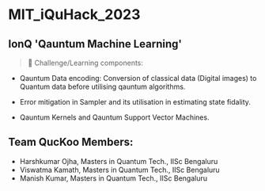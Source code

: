 # MIT_iQuHack_2023
## IonQ 'Qauntum Machine Learning'
> 🔭 Challenge/Learning components:

- Qauntum Data encoding: Conversion of classical data (Digital images) to Quantum data before utilising qauntum algorithms.

- Error mitigation in Sampler and its utilisation in estimating state fidality.

- Qauntum Kernels and Qauntum Support Vector Machines.

## Team QucKoo Members:
- Harshkumar Ojha, Masters in Quantum Tech., IISc Bengaluru
- Viswatma Kamath, Masters in Quantum Tech., IISc Bengaluru
- Manish Kumar, Masters in Quantum Tech., IISc Bengaluru
